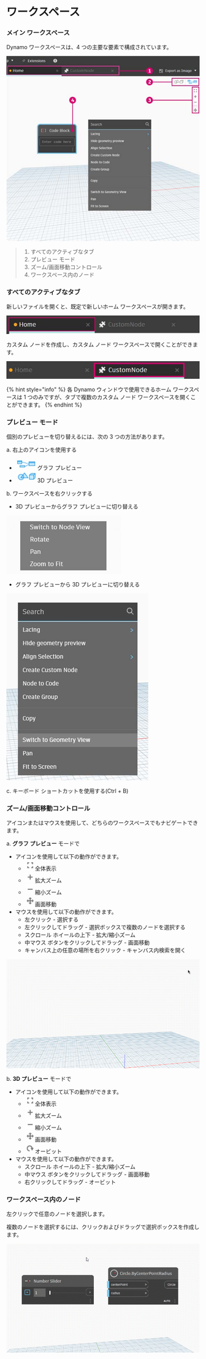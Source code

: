 # ワークスペース

### メイン ワークスペース

Dynamo ワークスペースは、4 つの主要な要素で構成されています。

![](<./images/3-1/workspace - ui.jpg>)

> 1. すべてのアクティブなタブ
> 2. プレビュー モード
> 3. ズーム/画面移動コントロール
> 4. ワークスペース内のノード

### すべてのアクティブなタブ

新しいファイルを開くと、既定で新しいホーム ワークスペースが開きます。

![](<./images/3-1/workspace - home tab.jpg>)

カスタム ノードを作成し、カスタム ノード ワークスペースで開くことができます。

![](<./images/3-1/workspace - custom node tab.jpg>)

{% hint style="info" %}
各 Dynamo ウィンドウで使用できるホーム ワークスペースは 1 つのみですが、タブで複数のカスタム ノード ワークスペースを開くことができます。
{% endhint %}

### プレビュー モード

個別のプレビューを切り替えるには、次の 3 つの方法があります。

a. 右上のアイコンを使用する

* ![](<./images/3-1/3-1-04 Graph preview icon.jpg>)グラフ プレビュー
* ![](<./images/3-1/3-1-05 3D preview icon.jpg>)3D プレビュー

b. ワークスペースを右クリックする

* 3D プレビューからグラフ プレビューに切り替える

![](<./images/3-1/3-1-06 right click switch to graph preview.jpg>)

* グラフ プレビューから 3D プレビューに切り替える

![](<./images/3-1/workspace - right click switch to geometry.jpg>)

c. キーボード ショートカットを使用する(Ctrl + B)

### ズーム/画面移動コントロール

アイコンまたはマウスを使用して、どちらのワークスペースでもナビゲートできます。

a. **グラフ プレビュー** モードで

* アイコンを使用して以下の動作ができます。
   * ![](<./images/3-1/3-1-08 graph preview zoom to fitpsd.jpg>)全体表示
   * ![](<./images/3-1/3-1-09 graph preview zoom in.jpg>)拡大ズーム
   * ![](<./images/3-1/3-1-10 graph preview zoom out.jpg>)縮小ズーム
   * ![](<./images/3-1/3-1-11 graph preview pan.jpg>)画面移動
* マウスを使用して以下の動作ができます。
   * 左クリック - 選択する
   * 左クリックしてドラッグ - 選択ボックスで複数のノードを選択する
   * スクロール ホイールの上下 - 拡大/縮小ズーム
   * 中マウス ボタンをクリックしてドラッグ - 画面移動
   * キャンバス上の任意の場所を右クリック - キャンバス内検索を開く

![](<./images/3-1/workspace - in canvas search.gif>)

b. **3D プレビュー** モードで

* アイコンを使用して以下の動作ができます。
   * ![](<./images/3-1/3-1-08 graph preview zoom to fitpsd.jpg>)全体表示
   * ![](<./images/3-1/3-1-09 graph preview zoom in.jpg>)拡大ズーム
   * ![](<./images/3-1/3-1-10 graph preview zoom out.jpg>)縮小ズーム
   * ![](<./images/3-1/3-1-11 graph preview pan.jpg>)画面移動
   * ![](<./images/3-1/3-1-13 3D preview orbit.jpg>)オービット
* マウスを使用して以下の動作ができます。
   * スクロール ホイールの上下 - 拡大/縮小ズーム
   * 中マウス ボタンをクリックしてドラッグ - 画面移動
   * 右クリックしてドラッグ - オービット

### ワークスペース内のノード

左クリックで任意のノードを選択します。

複数のノードを選択するには、クリックおよびドラッグで選択ボックスを作成します。

![](<./images/3-1/workspace - selection box.gif>)
